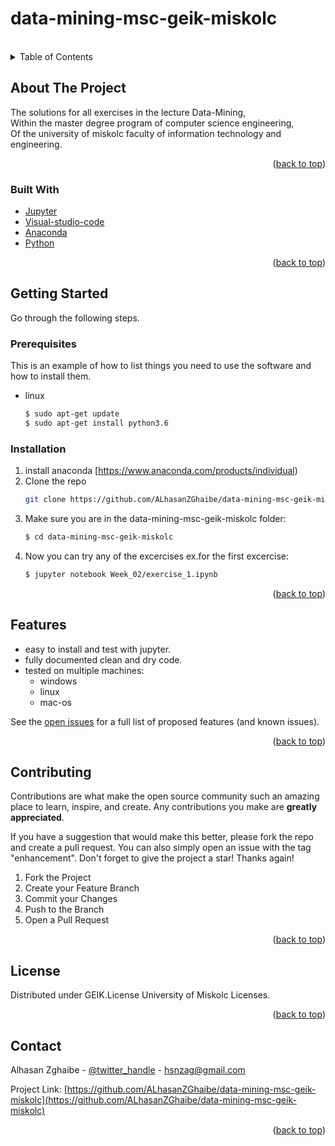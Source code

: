 # data-mining-msc-geik-miskolc

<!--
*** Thanks for checking out the Best-README-Template. If you have a suggestion
*** that would make this better, please fork the repo and create a pull request
*** or simply open an issue with the tag "enhancement".
*** Don't forget to give the project a star!
*** Thanks again! Now go create something AMAZING! :D
-->



<!-- PROJECT SHIELDS -->
<!--
*** I'm using markdown "reference style" links for readability.
*** Reference links are enclosed in brackets [ ] instead of parentheses ( ).
*** See the bottom of this document for the declaration of the reference variables
*** for contributors-url, forks-url, etc. This is an optional, concise syntax you may use.
*** https://www.markdownguide.org/basic-syntax/#reference-style-links
-->


<a></a>
<!-- PROJECT LOGO -->
<br />



<!-- TABLE OF CONTENTS -->
<details>
  <summary>Table of Contents</summary>
  <ol>
    <li>
      <a href="#about-the-project">About The Project</a>
      <ul>
        <li><a href="#built-with">Built With</a></li>
      </ul>
    </li>
    <li>
      <a href="#getting-started">Getting Started</a>
      <ul>
        <li><a href="#prerequisites">Prerequisites</a></li>
        <li><a href="#installation">Installation</a></li>
      </ul>
    </li>
    <li><a href="#features">Features</a></li>
    <li><a href="#contributing">Contributing</a></li>
    <li><a href="#license">License</a></li>
    <li><a href="#contact">Contact</a></li>
  </ol>
</details>



<!-- ABOUT THE PROJECT -->
## About The Project
The solutions for all exercises in the lecture Data-Mining,<br>
Within the master degree program of computer science engineering,<br>
Of the university of miskolc faculty of information technology and engineering.<br>
<p align="right">(<a href="#top">back to top</a>)</p>



### Built With

* [Jupyter](https://jupyter.org/)
* [Visual-studio-code](https://code.visualstudio.com/)
* [Anaconda](https://www.anaconda.com/products/individual)
* [Python](https://www.python.org/downloads/)

<p align="right">(<a href="#top">back to top</a>)</p>



<!-- GETTING STARTED -->
## Getting Started

Go through the following steps.


### Prerequisites

This is an example of how to list things you need to use the software and how to install them.
* linux
  ```sh
  $ sudo apt-get update
  $ sudo apt-get install python3.6
  ```

### Installation

1. install anaconda [https://www.anaconda.com/products/individual)
2. Clone the repo
   ```sh
   git clone https://github.com/ALhasanZGhaibe/data-mining-msc-geik-miskolc.git
   ```
3. Make sure you are in the data-mining-msc-geik-miskolc folder:
   ```sh
   $ cd data-mining-msc-geik-miskolc
   ```
4. Now you can try any of the excercises ex.for the first excercise: 
   ```sh
   $ jupyter notebook Week_02/exercise_1.ipynb
   ```

<p align="right">(<a href="#top">back to top</a>)</p>




<!-- FEATURES -->
## Features

- easy to install and test with jupyter.
- fully documented clean and dry code.
- tested on multiple machines:
    - windows
    - linux
    - mac-os

See the [open issues](https://github.com/ALhasanZGhaibe/data-mining-msc-geik-miskolc/issues) for a full list of proposed features (and known issues).

<p align="right">(<a href="#top">back to top</a>)</p>



<!-- CONTRIBUTING -->
## Contributing

Contributions are what make the open source community such an amazing place to learn, inspire, and create. Any contributions you make are **greatly appreciated**.

If you have a suggestion that would make this better, please fork the repo and create a pull request. You can also simply open an issue with the tag "enhancement".
Don't forget to give the project a star! Thanks again!

1. Fork the Project
2. Create your Feature Branch
3. Commit your Changes
4. Push to the Branch
5. Open a Pull Request

<p align="right">(<a href="#top">back to top</a>)</p>



<!-- LICENSE -->
## License

Distributed under GEIK.License University of Miskolc Licenses.

<p align="right">(<a href="#top">back to top</a>)</p>



<!-- CONTACT -->
## Contact

Alhasan Zghaibe - [@twitter_handle](https://twitter.com/twitter_handle) - hsnzag@gmail.com

Project Link: [https://github.com/ALhasanZGhaibe/data-mining-msc-geik-miskolc](https://github.com/ALhasanZGhaibe/data-mining-msc-geik-miskolc)

<p align="right">(<a href="#top">back to top</a>)</p>

